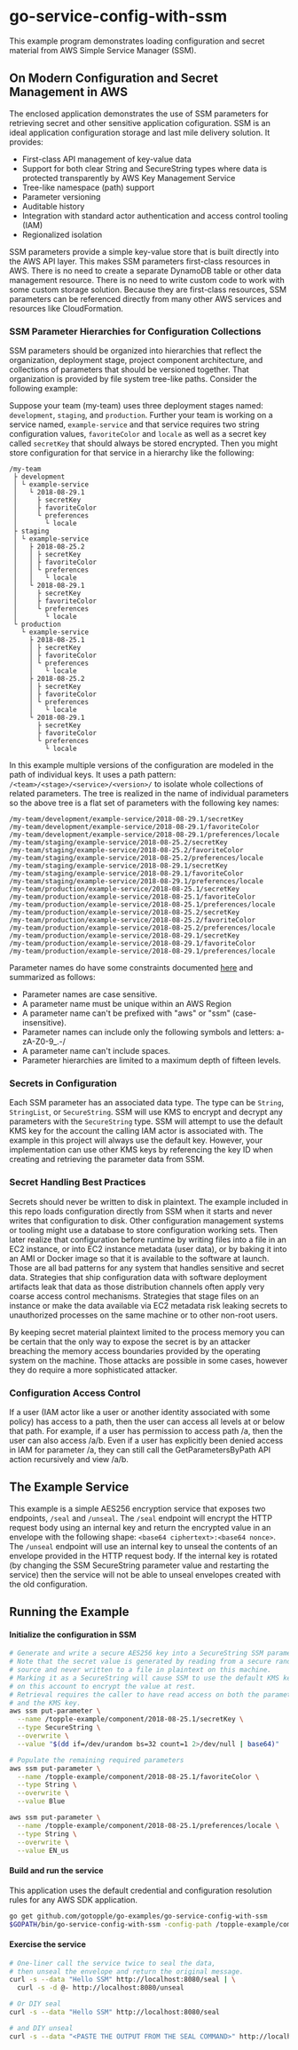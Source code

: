 # go-service-config-with-ssm

This example program demonstrates loading configuration and secret material from AWS Simple Service Manager (SSM).

## On Modern Configuration and Secret Management in AWS

The enclosed application demonstrates the use of SSM parameters for retrieving secret and other sensitive application cofiguration.  SSM is an ideal application configuration storage and last mile delivery solution. It provides:

* First-class API management of key-value data
* Support for both clear String and SecureString types where data is protected transparently by AWS Key Management Service
* Tree-like namespace (path) support
* Parameter versioning
* Auditable history
* Integration with standard actor authentication and access control tooling (IAM)
* Regionalized isolation

SSM parameters provide a simple key-value store that is built directly into the AWS API layer. This makes SSM parameters first-class resources in AWS. There is no need to create a separate DynamoDB table or other data management resource. There is no need to write custom code to work with some custom storage solution. Because they are first-class resources, SSM parameters can be referenced directly from many other AWS services and resources like CloudFormation.

### SSM Parameter Hierarchies for Configuration Collections

SSM parameters should be organized into hierarchies that reflect the organization, deployment stage, project component architecture, and collections of parameters that should be versioned together. That organization is provided by file system tree-like paths. Consider the following example:

Suppose your team (my-team) uses three deployment stages named: `development`, `staging`, and `production`. Further your team is working on a service named, `example-service` and that service requires two string configuration values, `favoriteColor` and `locale` as well as a secret key called `secretKey` that should always be stored encrypted.  Then you might store configuration for that service in a hierarchy like the following:

```
/my-team
 ├ development
 │ └ example-service
 │   └ 2018-08-29.1
 │     ├ secretKey
 │     ├ favoriteColor
 │     └ preferences
 │       └ locale
 ├ staging
 │ └ example-service
 │   ├ 2018-08-25.2
 │   │ ├ secretKey
 │   │ ├ favoriteColor
 │   │ └ preferences
 │   │   └ locale
 │   └ 2018-08-29.1
 │     ├ secretKey
 │     ├ favoriteColor
 │     └ preferences
 │       └ locale
 └ production
   └ example-service
     ├ 2018-08-25.1
     │ ├ secretKey
     │ ├ favoriteColor
     │ └ preferences
     │   └ locale
     ├ 2018-08-25.2
     │ ├ secretKey
     │ ├ favoriteColor
     │ └ preferences
     │   └ locale
     └ 2018-08-29.1
       ├ secretKey
       ├ favoriteColor
       └ preferences
         └ locale
```

In this example multiple versions of the configuration are modeled in the path of individual keys. It uses a path pattern: `/<team>/<stage>/<service>/<version>/` to isolate whole collections of related parameters. The tree is realized in the name of individual parameters so the above tree is a flat set of parameters with the following key names:

```
/my-team/development/example-service/2018-08-29.1/secretKey
/my-team/development/example-service/2018-08-29.1/favoriteColor
/my-team/development/example-service/2018-08-29.1/preferences/locale
/my-team/staging/example-service/2018-08-25.2/secretKey
/my-team/staging/example-service/2018-08-25.2/favoriteColor
/my-team/staging/example-service/2018-08-25.2/preferences/locale
/my-team/staging/example-service/2018-08-29.1/secretKey
/my-team/staging/example-service/2018-08-29.1/favoriteColor
/my-team/staging/example-service/2018-08-29.1/preferences/locale
/my-team/production/example-service/2018-08-25.1/secretKey
/my-team/production/example-service/2018-08-25.1/favoriteColor
/my-team/production/example-service/2018-08-25.1/preferences/locale
/my-team/production/example-service/2018-08-25.2/secretKey
/my-team/production/example-service/2018-08-25.2/favoriteColor
/my-team/production/example-service/2018-08-25.2/preferences/locale
/my-team/production/example-service/2018-08-29.1/secretKey
/my-team/production/example-service/2018-08-29.1/favoriteColor
/my-team/production/example-service/2018-08-29.1/preferences/locale
```

Parameter names do have some constraints documented [here](https://docs.aws.amazon.com/systems-manager/latest/userguide/sysman-parameter-name-constraints.html) and summarized as follows:

* Parameter names are case sensitive.
* A parameter name must be unique within an AWS Region
* A parameter name can't be prefixed with "aws" or "ssm" (case-insensitive).
* Parameter names can include only the following symbols and letters: a-zA-Z0-9\_.-/
* A parameter name can't include spaces.
* Parameter hierarchies are limited to a maximum depth of fifteen levels.

### Secrets in Configuration

Each SSM parameter has an associated data type. The type can be `String`, `StringList`, or `SecureString`. SSM will use KMS to encrypt and decrypt any parameters with the `SecureString` type. SSM will attempt to use the default KMS key for the account the calling IAM actor is associated with. The example in this project will always use the default key. However, your implementation can use other KMS keys by referencing the key ID when creating and retrieving the parameter data from SSM.

### Secret Handling Best Practices

Secrets should never be written to disk in plaintext. The example included in this repo loads configuration directly from SSM when it starts and never writes that configuration to disk. Other configuration management systems or tooling might use a database to store configuration working sets. Then later realize that configuration before runtime by writing files into a file in an EC2 instance, or into EC2 instance metadata (user data), or by baking it into an AMI or Docker image so that it is available to the software at launch. Those are all bad patterns for any system that handles sensitive and secret data. Strategies that ship configuration data with software deployment artifacts leak that data as those distribution channels often apply very coarse access control mechanisms. Strategies that stage files on an instance or make the data available via EC2 metadata risk leaking secrets to unauthorized processes on the same machine or to other non-root users. 

By keeping secret material plaintext limited to the process memory you can be certain that the only way to expose the secret is by an attacker breaching the memory access boundaries provided by the operating system on the machine. Those attacks are possible in some cases, however they do require a more sophisticated attacker.

### Configuration Access Control

If a user (IAM actor like a user or another identity associated with some policy) has access to a path, then the user can access all levels at or below that path. For example, if a user has permission to access path /a, then the user can also access /a/b. Even if a user has explicitly been denied access in IAM for parameter /a, they can still call the GetParametersByPath API action recursively and view /a/b.

## The Example Service

This example is a simple AES256 encryption service that exposes two endpoints, `/seal` and `/unseal`. The `/seal` endpoint will encrypt the HTTP request body using an internal key and return the encrypted value in an envelope with the following shape: `<base64 ciphertext>:<base64 nonce>`. The `/unseal` endpoint will use an internal key to unseal the contents of an envelope provided in the HTTP request body. If the internal key is rotated (by changing the SSM SecureString parameter value and restarting the service) then the service will not be able to unseal envelopes created with the old configuration.

## Running the Example

#### Initialize the configuration in SSM

```sh
# Generate and write a secure AES256 key into a SecureString SSM parameter.
# Note that the secret value is generated by reading from a secure random
# source and never written to a file in plaintext on this machine.
# Marking it as a SecureString will cause SSM to use the default KMS key
# on this account to encrypt the value at rest.
# Retrieval requires the caller to have read access on both the parameter
# and the KMS key.
aws ssm put-parameter \
  --name /topple-example/component/2018-08-25.1/secretKey \
  --type SecureString \
  --overwrite \
  --value "$(dd if=/dev/urandom bs=32 count=1 2>/dev/null | base64)" 

# Populate the remaining required parameters
aws ssm put-parameter \
  --name /topple-example/component/2018-08-25.1/favoriteColor \
  --type String \
  --overwrite \
  --value Blue

aws ssm put-parameter \
  --name /topple-example/component/2018-08-25.1/preferences/locale \
  --type String \
  --overwrite \
  --value EN_us 
```

#### Build and run the service

This application uses the default credential and configuration resolution rules for any AWS SDK application. 

```sh
go get github.com/gotopple/go-examples/go-service-config-with-ssm
$GOPATH/bin/go-service-config-with-ssm -config-path /topple-example/component/2018-08-25.1/
```

#### Exercise the service

```sh
# One-liner call the service twice to seal the data, 
# then unseal the envelope and return the original message.
curl -s --data "Hello SSM" http://localhost:8080/seal | \
  curl -s -d @- http://localhost:8080/unseal

# Or DIY seal
curl -s --data "Hello SSM" http://localhost:8080/seal

# and DIY unseal
curl -s --data "<PASTE THE OUTPUT FROM THE SEAL COMMAND>" http://localhost:8080/unseal
```


